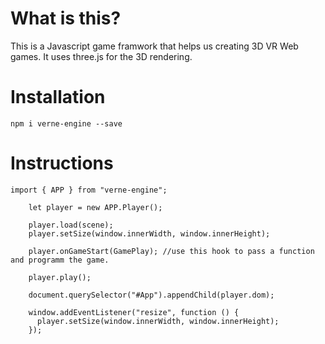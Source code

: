 # What is this?

This is a Javascript game framwork that helps us creating 3D VR Web games. It uses three.js for the 3D rendering.

# Installation

`npm i verne-engine --save`

# Instructions

```
import { APP } from "verne-engine";

    let player = new APP.Player();

    player.load(scene);
    player.setSize(window.innerWidth, window.innerHeight);

    player.onGameStart(GamePlay); //use this hook to pass a function and programm the game.

    player.play();

    document.querySelector("#App").appendChild(player.dom);

    window.addEventListener("resize", function () {
      player.setSize(window.innerWidth, window.innerHeight);
    });


```
